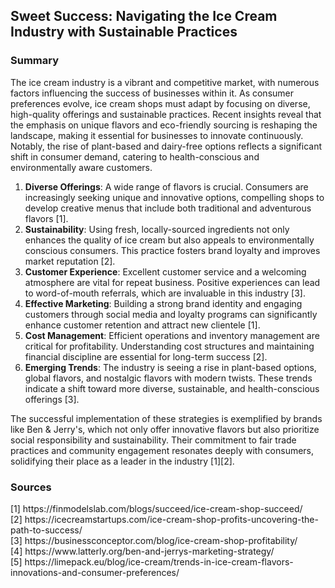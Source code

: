 <h2>Sweet Success: Navigating the Ice Cream Industry with Sustainable Practices</h2>
<h3>Summary</h3>
<p>The ice cream industry is a vibrant and competitive market, with numerous factors influencing the success of businesses within it. As consumer preferences evolve, ice cream shops must adapt by focusing on diverse, high-quality offerings and sustainable practices. Recent insights reveal that the emphasis on unique flavors and eco-friendly sourcing is reshaping the landscape, making it essential for businesses to innovate continuously. Notably, the rise of plant-based and dairy-free options reflects a significant shift in consumer demand, catering to health-conscious and environmentally aware customers. </p>
<ol>
<li><strong>Diverse Offerings</strong>: A wide range of flavors is crucial. Consumers are increasingly seeking unique and innovative options, compelling shops to develop creative menus that include both traditional and adventurous flavors [1]. </li>
<li><strong>Sustainability</strong>: Using fresh, locally-sourced ingredients not only enhances the quality of ice cream but also appeals to environmentally conscious consumers. This practice fosters brand loyalty and improves market reputation [2].</li>
<li><strong>Customer Experience</strong>: Excellent customer service and a welcoming atmosphere are vital for repeat business. Positive experiences can lead to word-of-mouth referrals, which are invaluable in this industry [3].</li>
<li><strong>Effective Marketing</strong>: Building a strong brand identity and engaging customers through social media and loyalty programs can significantly enhance customer retention and attract new clientele [1].</li>
<li><strong>Cost Management</strong>: Efficient operations and inventory management are critical for profitability. Understanding cost structures and maintaining financial discipline are essential for long-term success [2].</li>
<li><strong>Emerging Trends</strong>: The industry is seeing a rise in plant-based options, global flavors, and nostalgic flavors with modern twists. These trends indicate a shift toward more diverse, sustainable, and health-conscious offerings [3].</li>
</ol>
<p>The successful implementation of these strategies is exemplified by brands like Ben &amp; Jerry's, which not only offer innovative flavors but also prioritize social responsibility and sustainability. Their commitment to fair trade practices and community engagement resonates deeply with consumers, solidifying their place as a leader in the industry [1][2].</p>
<h3>Sources</h3>
<p>[1] https://finmodelslab.com/blogs/succeed/ice-cream-shop-succeed/<br />
[2] https://icecreamstartups.com/ice-cream-shop-profits-uncovering-the-path-to-success/<br />
[3] https://businessconceptor.com/blog/ice-cream-shop-profitability/<br />
[4] https://www.latterly.org/ben-and-jerrys-marketing-strategy/<br />
[5] https://limepack.eu/blog/ice-cream/trends-in-ice-cream-flavors-innovations-and-consumer-preferences/</p>